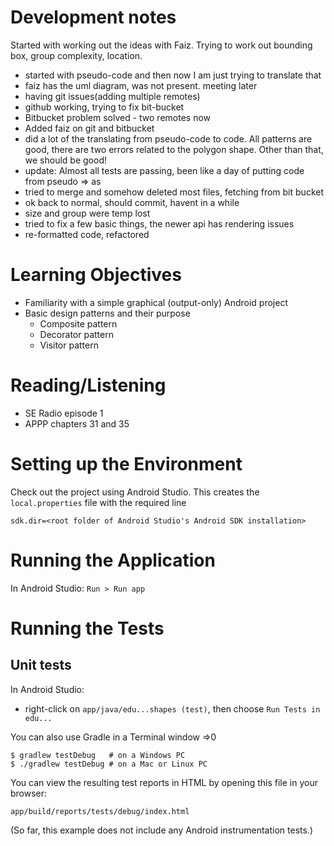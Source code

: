 
# Development notes
Started with working out the ideas with Faiz.
Trying to work out bounding box, group complexity, 
location. 
* started with pseudo-code and then now I am just trying 
to translate that
* faiz has the uml diagram, was not present. meeting later
* having git issues(adding multiple remotes)
* github working, trying to fix bit-bucket
* Bitbucket problem solved - two remotes now 
* Added faiz on git and bitbucket 
* did a lot of the translating from pseudo-code to code. All patterns are good, 
there are two errors related to the polygon shape. Other than that, we should be good!
* update: Almost all tests are passing, been like a day of putting code from pseudo => as
* tried to merge and somehow deleted most files, fetching from bit bucket
* ok back to normal, should commit, havent in a while
* size and group were temp lost
* tried to fix a few basic things, the newer api has rendering issues
* re-formatted code, refactored
# Learning Objectives
* Familiarity with a simple graphical (output-only) Android project
* Basic design patterns and their purpose
    * Composite pattern
    * Decorator pattern
    * Visitor pattern
# Reading/Listening
* SE Radio episode 1
* APPP chapters 31 and 35

# Setting up the Environment

Check out the project using Android Studio. This creates the `local.properties` file
with the required line

    sdk.dir=<root folder of Android Studio's Android SDK installation>

# Running the Application

In Android Studio: `Run > Run app`

# Running the Tests

## Unit tests

In Android Studio:

* right-click on `app/java/edu...shapes (test)`, then choose `Run Tests in edu...`

You can also use Gradle in a Terminal window =>0

    $ gradlew testDebug   # on a Windows PC
    $ ./gradlew testDebug # on a Mac or Linux PC

You can view the resulting test reports in HTML by opening this file in your browser:

    app/build/reports/tests/debug/index.html

(So far, this example does not include any Android instrumentation tests.)
